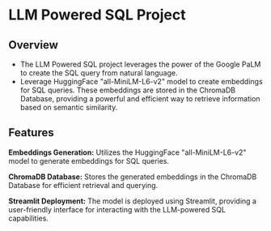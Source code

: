 # LLM Powered SQL Project
## Overview
* The LLM Powered SQL project leverages the power of the Google PaLM to create the SQL query from natural language.
* Leverage HuggingFace "all-MiniLM-L6-v2" model to create embeddings for SQL queries. These embeddings are stored in the ChromaDB Database, providing a powerful and efficient way to retrieve information based on semantic similarity.

## Features
**Embeddings Generation:** Utilizes the HuggingFace "all-MiniLM-L6-v2" model to generate embeddings for SQL queries.

**ChromaDB Database:** Stores the generated embeddings in the ChromaDB Database for efficient retrieval and querying.

**Streamlit Deployment:** The model is deployed using Streamlit, providing a user-friendly interface for interacting with the LLM-powered SQL capabilities.
